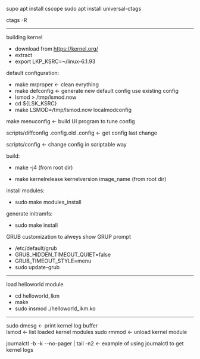 supo apt install cscope
sudo apt install universal-ctags


ctags -R

----------
building kernel
- download from https://kernel.org/
- extract
- export LKP_KSRC=~/linux-6.1.93

default configuration:
- make mrproper <- clean evrything
- make defconfig <- generate new default config
use existing config
- lsmod > /tmp/lsmod.now
- cd ${LSK_KSRC}
- make LSMOD=/tmp/lsmod.now localmodconfig


make menuconfig <- build UI program to tune config


scripts/diffconfig .config.old .config <- get config last change

scripts/config <- change config in scriptable way


build:
- make -j4 (from root dir)

- make kernelrelease kernelversion image_name (from root dir) 


install modules:
- sudo make modules_install

generate initramfs:
- sudo make install

GRUB customization
to alweys show GRUP prompt
- /etc/default/grub
- GRUB_HIDDEN_TIMEOUT_QUIET=false 
- GRUB_TIMEOUT_STYLE=menu
- sudo update-grub


------------
load helloworld module
- cd helloworld_lkm
- make
- sudo insmod ./helloworld_lkm.ko


--------
sudo dmesg <- print kernel log buffer   
lsmod <- list loaded kernel modules
sudo rmmod <name> <- unload kernel module

journalctl -b -k --no-pager | tail -n2 <- example of using journalctl to get kernel logs